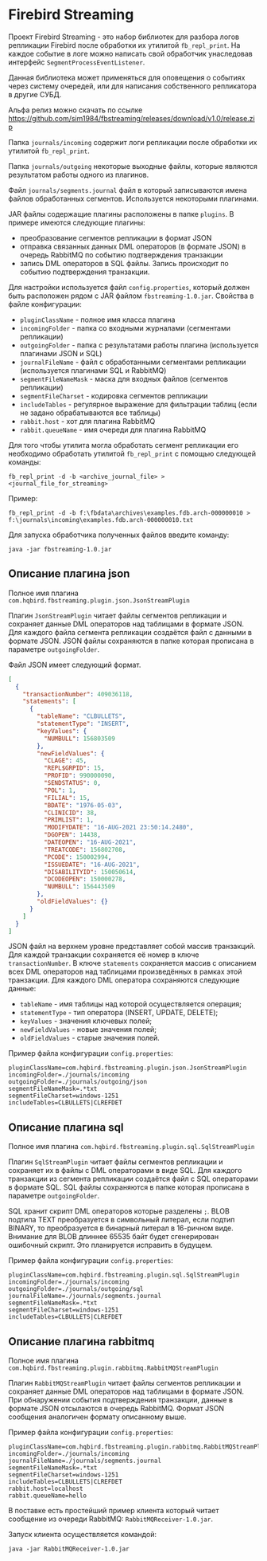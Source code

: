 Firebird Streaming
==================

Проект Firebird Streaming - это набор библиотек для разбора логов репликации Firebird после обработки их утилитой `fb_repl_print`. 
На каждое событие в логе можно написать свой обработчик унаследовав интерфейс `SegmentProcessEventListener`.

Данная библиотека может применяться для оповещения о событиях через систему очередей, или для написания собственного репликатора в другие СУБД.

Альфа релиз можно скачать по ссылке https://github.com/sim1984/fbstreaming/releases/download/v1.0/release.zip

Папка `journals/incoming` содержит логи репликации после обработки их утилитой `fb_repl_print`.

Папка `journals/outgoing` некоторые выходные файлы, которые являются результатом работы одного из плагинов.

Файл `journals/segments.journal` файл в который записываются имена файлов обработанных сегментов. Используется некоторыми плагинами.

JAR файлы содержащие плагины расположены в папке `plugins`.
В примере имеются следующие плагины:
* преобразование сегментов репликации в формат JSON
* отправка связанных данных DML операторов (в формате JSON) в очередь RabbitMQ по событию подтверждения транзакции
* запись DML операторов в SQL файлы. Запись происходит по событию подтверждения транзакции.

Для настройки используется файл `config.properties`, который должен быть расположен рядом с JAR файлом `fbstreaming-1.0.jar`.
Свойства в файле конфигурации:
* `pluginClassName` - полное имя класса плагина
* `incomingFolder` - папка со входными журналами (сегментами репликации)
* `outgoingFolder` - папка с результатами работы плагина (используется плагинами JSON и SQL)
* `journalFileName` - файл с обработанными сегментами репликации (используется плагинами SQL и RabbitMQ)
* `segmentFileNameMask` - маска для входных файлов (сегментов репликации)
* `segmentFileCharset` - кодировка сегментов репликации
* `includeTables` - регулярное выражение для фильтрации таблиц (если не задано обрабатываются все таблицы)
* `rabbit.host` - хот для плагина RabbitMQ
* `rabbit.queueName` - имя очереди для плагина RabbitMQ

Для того чтобы утилита могла обработать сегмент репликации его необходимо обработать утилитой `fb_repl_print` с помощью следующей команды:

```
fb_repl_print -d -b <archive_journal_file> > <journal_file_for_streaming>
```

Пример:

```
fb_repl_print -d -b f:\fbdata\archives\examples.fdb.arch-000000010 > f:\journals\incoming\examples.fdb.arch-000000010.txt
```

Для запуска обработчика полученных файлов введите команду:

```
java -jar fbstreaming-1.0.jar
```

## Описание плагина json

Полное имя плагина `com.hqbird.fbstreaming.plugin.json.JsonStreamPlugin`

Плагин `JsonStreamPlugin` читает файлы сегментов репликации и сохраняет данные DML операторов над таблицами в формате JSON. Для каждого файла сегмента репликации создаётся файл с данными в формате JSON. JSON файлы сохраняются в папке которая прописана в параметре `outgoingFolder`.

Файл JSON имеет следующий формат. 

```json
[
  {
    "transactionNumber": 409036118,
    "statements": [
      {
        "tableName": "CLBULLETS",
        "statementType": "INSERT",
        "keyValues": {
          "NUMBULL": 156803509
        },
        "newFieldValues": {
          "CLAGE": 45,
          "REPL$GRPID": 15,
          "PROFID": 990000090,
          "SENDSTATUS": 0,
          "POL": 1,
          "FILIAL": 15,
          "BDATE": "1976-05-03",
          "CLINICID": 38,
          "PRIMLIST": 1,
          "MODIFYDATE": "16-AUG-2021 23:50:14.2480",
          "DGOPEN": 14438,
          "DATEOPEN": "16-AUG-2021",
          "TREATCODE": 156802708,
          "PCODE": 150002994,
          "ISSUEDATE": "16-AUG-2021",
          "DISABILITYID": 150050614,
          "DCODEOPEN": 150000278,
          "NUMBULL": 156443509
        },
        "oldFieldValues": {}
      }
    ]
  }
]
```

JSON файл на верхнем уровне представляет собой массив транзакций. Для каждой
транзакции сохраняется её номер в ключе `transactionNumber`. В ключе `statements` сохраняется массив с описанием всех DML операторов над таблицами произведённых в рамках этой транзакции. Для каждого DML оператора сохраняются следующие данные:
* `tableName` - имя таблицы над которой осуществляется операция;
* `statementType` - тип оператора (INSERT, UPDATE, DELETE);
* `keyValues` - значения ключевых полей;
* `newFieldValues` - новые значения полей;
* `oldFieldValues` - старые значения полей.

Пример файла конфигурации `config.properties`:

```
pluginClassName=com.hqbird.fbstreaming.plugin.json.JsonStreamPlugin
incomingFolder=./journals/incoming
outgoingFolder=./journals/outgoing/json
segmentFileNameMask=.*txt
segmentFileCharset=windows-1251
includeTables=CLBULLETS|CLREFDET
```

## Описание плагина sql

Полное имя плагина `com.hqbird.fbstreaming.plugin.sql.SqlStreamPlugin`

Плагин `SqlStreamPlugin` читает файлы сегментов репликации и сохраняет их в файлы с DML операторами в виде SQL. Для каждого транзакции из сегмента репликации создаётся файл с SQL операторами в формате SQL. SQL файлы сохраняются в папке которая прописана в параметре `outgoingFolder`.

SQL хранит скрипт DML операторов которые разделены `;`. BLOB подтипа TEXT преобразуется в символьный литерал, если подтип BINARY, то преобразуется в бинарный литерал в 16-ричном виде. Внимание для BLOB длиннее 65535 байт будет сгенерирован ошибочный скрипт. Это планируется исправить в будущем.

Пример файла конфигурации `config.properties`:

```
pluginClassName=com.hqbird.fbstreaming.plugin.sql.SqlStreamPlugin
incomingFolder=./journals/incoming
outgoingFolder=./journals/outgoing/sql
journalFileName=./journals/segments.journal
segmentFileNameMask=.*txt
segmentFileCharset=windows-1251
includeTables=CLBULLETS|CLREFDET
```

## Описание плагина rabbitmq

Полное имя плагина `com.hqbird.fbstreaming.plugin.rabbitmq.RabbitMQStreamPlugin`

Плагин `RabbitMQStreamPlugin` читает файлы сегментов репликации и сохраняет данные DML операторов над таблицами в формате JSON. При обнаружении события подтверждения транзакции, данные в формате JSON отсылаются в очередь RabbitMQ. Формат JSON сообщения аналогичен
формату описанному выше.

Пример файла конфигурации `config.properties`:

```
pluginClassName=com.hqbird.fbstreaming.plugin.rabbitmq.RabbitMQStreamPlugin
incomingFolder=./journals/incoming
journalFileName=./journals/segments.journal
segmentFileNameMask=.*txt
segmentFileCharset=windows-1251
includeTables=CLBULLETS|CLREFDET
rabbit.host=localhost
rabbit.queueName=hello
```

В поставке есть простейший пример клиента который читает сообщение из очереди RabbitMQ: `RabbitMQReceiver-1.0.jar`.

Запуск клиента осуществляется командой:

```
java -jar RabbitMQReceiver-1.0.jar
```

